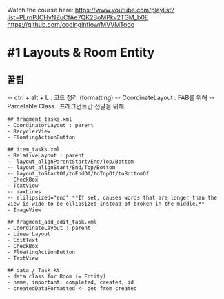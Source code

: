Watch the course here: https://www.youtube.com/playlist?list=PLrnPJCHvNZuCfAe7QK2BoMPkv2TGM_b0E
https://github.com/codinginflow/MVVMTodo

# #1 Layouts & Room Entity

## 꿀팁
-- ctrl + alt + L : 코드 정리 (formatting)
-- CoordinateLayout : FAB를 위해
-- Parcelable Class : 프래그먼트간 전달을 위해

	## fragment_tasks.xml
	- CoordinatorLayout : parent
	- RecyclerView
	- FloatingActionButton

	## item_tasks.xml
	- RelativeLayout : parent
	-- layout_alignParentStart/End/Top/Bottom
	-- layout_alignStart/End/Top/Bottom
	-- layout_toStartOf/toEndOf/toTopOf/toBottomOf
	- CheckBox
	- TextView
	-- maxLines
	-- elilipsized="end" **If set, causes words that are longer than the view is wide to be ellipsized instead of broken in the middle.**
	- ImageView

	## fragment_add_edit_task.xml
	- CoordinateLayout : parent
	- LinearLayout
	- EditText
	- CheckBox
	- FloatingActionButton
	- TextView

	## data / Task.kt
	- data class for Room (= Entity)
	- name, important, completed, created, id
	- createdDataFormatted <- get from created